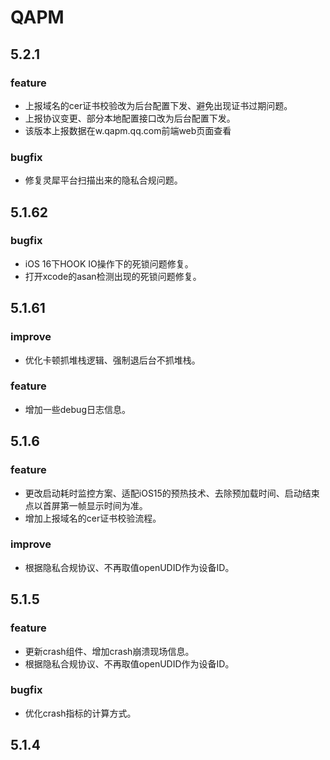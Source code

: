 # QAPM

## 5.2.1

### feature
- 上报域名的cer证书校验改为后台配置下发、避免出现证书过期问题。
- 上报协议变更、部分本地配置接口改为后台配置下发。
- 该版本上报数据在w.qapm.qq.com前端web页面查看

### bugfix
- 修复灵犀平台扫描出来的隐私合规问题。
 
## 5.1.62

### bugfix
- iOS 16下HOOK IO操作下的死锁问题修复。
- 打开xcode的asan检测出现的死锁问题修复。

## 5.1.61

### improve
- 优化卡顿抓堆栈逻辑、强制退后台不抓堆栈。

### feature
-  增加一些debug日志信息。
 
## 5.1.6

### feature
- 更改启动耗时监控方案、适配iOS15的预热技术、去除预加载时间、启动结束点以首屏第一帧显示时间为准。
- 增加上报域名的cer证书校验流程。

### improve
- 根据隐私合规协议、不再取值openUDID作为设备ID。

## 5.1.5

### feature
- 更新crash组件、增加crash崩溃现场信息。
- 根据隐私合规协议、不再取值openUDID作为设备ID。

### bugfix
- 优化crash指标的计算方式。
  
## 5.1.4
